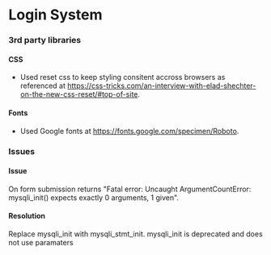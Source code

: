 # Login System 

### 3rd party libraries

#### CSS
* Used reset css to keep styling consitent accross browsers as referenced at https://css-tricks.com/an-interview-with-elad-shechter-on-the-new-css-reset/#top-of-site.

#### Fonts
 * Used Google fonts at https://fonts.google.com/specimen/Roboto.

### Issues
#### Issue
On form submission returns "Fatal error: Uncaught ArgumentCountError: mysqli_init() expects exactly 0 arguments, 1 given".

#### Resolution
Replace mysqli_init with mysqli_stmt_init. mysqli_init is deprecated and does not use paramaters